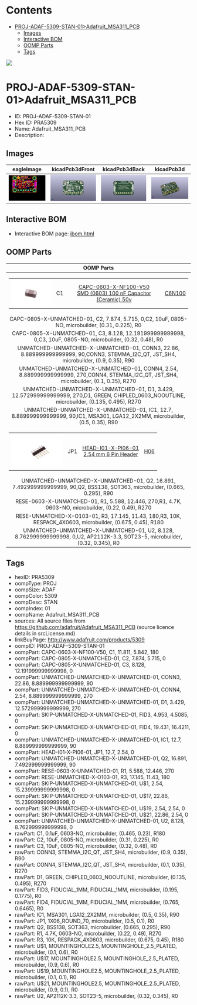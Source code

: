 



Contents
========

* [PROJ-ADAF-5309-STAN-01>Adafruit_MSA311_PCB](#proj-adaf-5309-stan-01adafruit_msa311_pcb)
	* [Images](#images)
	* [Interactive BOM](#interactive-bom)
	* [OOMP Parts](#oomp-parts)
	* [Tags](#tags)
  
![][im]
# PROJ-ADAF-5309-STAN-01>Adafruit_MSA311_PCB

- ID: PROJ-ADAF-5309-STAN-01
- Hex ID: PRA5309
- Name: Adafruit_MSA311_PCB
- Description: 

## Images
  
  

|eagleImage|kicadPcb3dFront|kicadPcb3dBack|kicadPcb3d|
| :---: | :---: | :---: | :---: |
|[![eagleImage](eagleImage_140.png)](eagleImage_600.png)|[![kicadPcb3dFront](kicadPcb3dFront_140.png)](kicadPcb3dFront_600.png)|[![kicadPcb3dBack](kicadPcb3dBack_140.png)](kicadPcb3dBack_600.png)|[![kicadPcb3d](kicadPcb3d_140.png)](kicadPcb3d_600.png)|

## Interactive BOM

- Interactive BOM page: [ibom.html](kicad/bom/ibom.html)

## OOMP Parts
  

|OOMP Parts|
| :---: |
|<table><tr><td>![CAPC-0603-X-NF100-V50](https://raw.githubusercontent.com/oomlout/oomlout_OOMP_parts/main/CAPC-0603-X-NF100-V50/image_140.jpg)</td><td> C1</td><td>[CAPC-0603-X-NF100-V50<br>SMD (0603) 100 nF Capacitor (Ceramic) 50v](https://github.com/oomlout/oomlout_OOMP_parts/tree/main/CAPC-0603-X-NF100-V50/)</td><td>[C6N100](https://github.com/oomlout/oomlout_OOMP_parts/tree/main/CAPC-0603-X-NF100-V50/)</td></tr></table>|
|CAPC-0805-X-UNMATCHED-01, C2, 7.874, 5.715, 0,C2, 10uF, 0805-NO, microbuilder, (0.31, 0.225), R0|
|CAPC-0805-X-UNMATCHED-01, C3, 8.128, 12.191999999999998, 0,C3, 10uF, 0805-NO, microbuilder, (0.32, 0.48), R0|
|UNMATCHED-UNMATCHED-X-UNMATCHED-01, CONN3, 22.86, 8.889999999999999, 90,CONN3, STEMMA_I2C_QT, JST_SH4, microbuilder, (0.9, 0.35), R90|
|UNMATCHED-UNMATCHED-X-UNMATCHED-01, CONN4, 2.54, 8.889999999999999, 270,CONN4, STEMMA_I2C_QT, JST_SH4, microbuilder, (0.1, 0.35), R270|
|UNMATCHED-UNMATCHED-X-UNMATCHED-01, D1, 3.429, 12.572999999999999, 270,D1, GREEN, CHIPLED_0603_NOOUTLINE, microbuilder, (0.135, 0.495), R270|
|UNMATCHED-UNMATCHED-X-UNMATCHED-01, IC1, 12.7, 8.889999999999999, 90,IC1, MSA301, LGA12_2X2MM, microbuilder, (0.5, 0.35), R90|
|<table><tr><td>![HEAD-I01-X-PI06-01](https://raw.githubusercontent.com/oomlout/oomlout_OOMP_parts/main/HEAD-I01-X-PI06-01/image_140.jpg)</td><td> JP1</td><td>[HEAD-I01-X-PI06-01<br>2.54 mm 6 Pin Header](https://github.com/oomlout/oomlout_OOMP_parts/tree/main/HEAD-I01-X-PI06-01/)</td><td>[H06](https://github.com/oomlout/oomlout_OOMP_parts/tree/main/HEAD-I01-X-PI06-01/)</td></tr></table>|
|UNMATCHED-UNMATCHED-X-UNMATCHED-01, Q2, 16.891, 7.492999999999999, 90,Q2, BSS138, SOT363, microbuilder, (0.665, 0.295), R90|
|RESE-0603-X-UNMATCHED-01, R1, 5.588, 12.446, 270,R1, 4.7K, 0603-NO, microbuilder, (0.22, 0.49), R270|
|RESE-UNMATCHED-X-O103-01, R3, 17.145, 11.43, 180,R3, 10K, RESPACK_4X0603, microbuilder, (0.675, 0.45), R180|
|UNMATCHED-UNMATCHED-X-UNMATCHED-01, U2, 8.128, 8.762999999999998, 0,U2, AP2112K-3.3, SOT23-5, microbuilder, (0.32, 0.345), R0|

## Tags

- hexID: PRA5309
- oompType: PROJ
- oompSize: ADAF
- oompColor: 5309
- oompDesc: STAN
- oompIndex: 01
- oompName: Adafruit_MSA311_PCB
- sources: All source files from https://github.com/adafruit/Adafruit_MSA311_PCB (source licence details in srcLicense.md)
- linkBuyPage: http://www.adafruit.com/products/5309
- oompID: PROJ-ADAF-5309-STAN-01
- oompPart: CAPC-0603-X-NF100-V50, C1, 11.811, 5.842, 180
- oompPart: CAPC-0805-X-UNMATCHED-01, C2, 7.874, 5.715, 0
- oompPart: CAPC-0805-X-UNMATCHED-01, C3, 8.128, 12.191999999999998, 0
- oompPart: UNMATCHED-UNMATCHED-X-UNMATCHED-01, CONN3, 22.86, 8.889999999999999, 90
- oompPart: UNMATCHED-UNMATCHED-X-UNMATCHED-01, CONN4, 2.54, 8.889999999999999, 270
- oompPart: UNMATCHED-UNMATCHED-X-UNMATCHED-01, D1, 3.429, 12.572999999999999, 270
- oompPart: SKIP-UNMATCHED-X-UNMATCHED-01, FID3, 4.953, 4.5085, 0
- oompPart: SKIP-UNMATCHED-X-UNMATCHED-01, FID4, 19.431, 16.4211, 0
- oompPart: UNMATCHED-UNMATCHED-X-UNMATCHED-01, IC1, 12.7, 8.889999999999999, 90
- oompPart: HEAD-I01-X-PI06-01, JP1, 12.7, 2.54, 0
- oompPart: UNMATCHED-UNMATCHED-X-UNMATCHED-01, Q2, 16.891, 7.492999999999999, 90
- oompPart: RESE-0603-X-UNMATCHED-01, R1, 5.588, 12.446, 270
- oompPart: RESE-UNMATCHED-X-O103-01, R3, 17.145, 11.43, 180
- oompPart: SKIP-UNMATCHED-X-UNMATCHED-01, U$1, 2.54, 15.239999999999998, 0
- oompPart: SKIP-UNMATCHED-X-UNMATCHED-01, U$17, 22.86, 15.239999999999998, 0
- oompPart: SKIP-UNMATCHED-X-UNMATCHED-01, U$19, 2.54, 2.54, 0
- oompPart: SKIP-UNMATCHED-X-UNMATCHED-01, U$21, 22.86, 2.54, 0
- oompPart: UNMATCHED-UNMATCHED-X-UNMATCHED-01, U2, 8.128, 8.762999999999998, 0
- rawPart: C1, 0.1uF, 0603-NO, microbuilder, (0.465, 0.23), R180
- rawPart: C2, 10uF, 0805-NO, microbuilder, (0.31, 0.225), R0
- rawPart: C3, 10uF, 0805-NO, microbuilder, (0.32, 0.48), R0
- rawPart: CONN3, STEMMA_I2C_QT, JST_SH4, microbuilder, (0.9, 0.35), R90
- rawPart: CONN4, STEMMA_I2C_QT, JST_SH4, microbuilder, (0.1, 0.35), R270
- rawPart: D1, GREEN, CHIPLED_0603_NOOUTLINE, microbuilder, (0.135, 0.495), R270
- rawPart: FID3, FIDUCIAL_1MM, FIDUCIAL_1MM, microbuilder, (0.195, 0.1775), R0
- rawPart: FID4, FIDUCIAL_1MM, FIDUCIAL_1MM, microbuilder, (0.765, 0.6465), R0
- rawPart: IC1, MSA301, LGA12_2X2MM, microbuilder, (0.5, 0.35), R90
- rawPart: JP1, 1X06_ROUND_70, microbuilder, (0.5, 0.1), R0
- rawPart: Q2, BSS138, SOT363, microbuilder, (0.665, 0.295), R90
- rawPart: R1, 4.7K, 0603-NO, microbuilder, (0.22, 0.49), R270
- rawPart: R3, 10K, RESPACK_4X0603, microbuilder, (0.675, 0.45), R180
- rawPart: U$1, MOUNTINGHOLE2.5, MOUNTINGHOLE_2.5_PLATED, microbuilder, (0.1, 0.6), R0
- rawPart: U$17, MOUNTINGHOLE2.5, MOUNTINGHOLE_2.5_PLATED, microbuilder, (0.9, 0.6), R0
- rawPart: U$19, MOUNTINGHOLE2.5, MOUNTINGHOLE_2.5_PLATED, microbuilder, (0.1, 0.1), R0
- rawPart: U$21, MOUNTINGHOLE2.5, MOUNTINGHOLE_2.5_PLATED, microbuilder, (0.9, 0.1), R0
- rawPart: U2, AP2112K-3.3, SOT23-5, microbuilder, (0.32, 0.345), R0



[im]: kicadPcb3d_450.png
